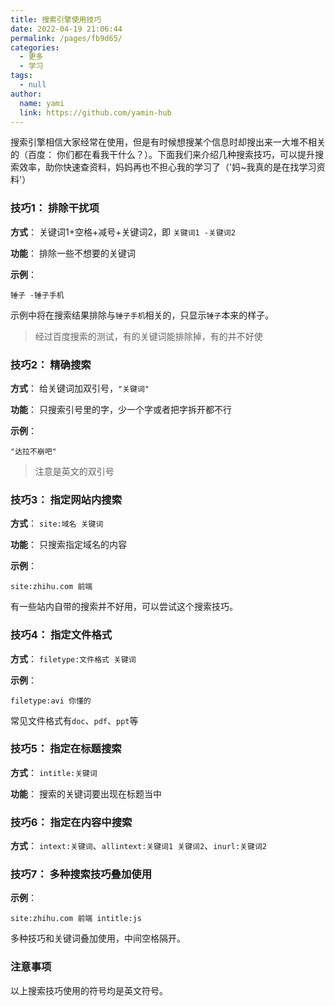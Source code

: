 ```yaml
---
title: 搜索引擎使用技巧
date: 2022-04-19 21:06:44
permalink: /pages/fb9d65/
categories: 
  - 更多
  - 学习
tags: 
  - null
author: 
  name: yami
  link: https://github.com/yamin-hub
---
```



搜索引擎相信大家经常在使用，但是有时候想搜某个信息时却搜出来一大堆不相关的（百度： 你们都在看我干什么？）。下面我们来介绍几种搜索技巧，可以提升搜索效率，助你快速查资料，妈妈再也不担心我的学习了（'妈~我真的是在找学习资料'）


### 技巧1： 排除干扰项
**方式**： 关键词1+空格+减号+关键词2，即 `关键词1 -关键词2`

**功能**： 排除一些不想要的关键词

**示例**： 
```
锤子 -锤子手机
```
示例中将在搜索结果排除与`锤子手机`相关的，只显示`锤子`本来的样子。
> 经过百度搜索的测试，有的关键词能排除掉，有的并不好使


### 技巧2： 精确搜索
**方式**： 给关键词加双引号，`"关键词"`

**功能**： 只搜索引号里的字，少一个字或者把字拆开都不行

**示例**： 
```
"达拉不崩吧"
```
> 注意是英文的双引号

### 技巧3： 指定网站内搜索
**方式**： `site:域名 关键词`

**功能**： 只搜索指定域名的内容

**示例**： 
```
site:zhihu.com 前端
```
有一些站内自带的搜索并不好用，可以尝试这个搜索技巧。

### 技巧4： 指定文件格式
**方式**： `filetype:文件格式 关键词`

**示例**： 
```
filetype:avi 你懂的
```
常见文件格式有`doc`、`pdf`、`ppt`等

### 技巧5： 指定在标题搜索
**方式**： `intitle:关键词`

**功能**： 搜索的关键词要出现在标题当中


### 技巧6： 指定在内容中搜索
**方式**： `intext:关键词`、`allintext:关键词1 关键词2`、`inurl:关键词2`


### 技巧7： 多种搜索技巧叠加使用
**示例**： 
```
site:zhihu.com 前端 intitle:js
```
多种技巧和关键词叠加使用，中间空格隔开。


### 注意事项
以上搜索技巧使用的符号均是英文符号。



